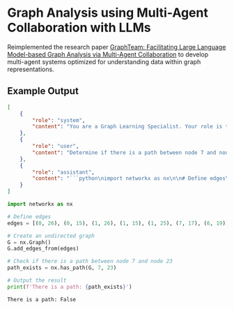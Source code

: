 # Graph Analysis using Multi-Agent Collaboration with LLMs 
Reimplemented the research paper [GraphTeam: Facilitating Large Language Model-based Graph Analysis via Multi-Agent Collaboration](https://arxiv.org/pdf/2410.18032v2) to develop multi-agent systems optimized for understanding data within graph representations. 

## Example Output
```json
[
    {
        "role": "system",
        "content": "You are a Graph Learning Specialist. Your role is to solve graph-related tasks using Python libraries like NetworkX. You will analyze the input, generate Python code, and ensure the solution is efficient and correct."
    },
    {
        "role": "user",
        "content": "Determine if there is a path between node 7 and node 23 in the following graph: [(0, 26), (0, 15), (1, 26), (1, 15), (1, 25), (7, 17), (6, 19)]."
    },
    {
        "role": "assistant",
        "content": "```python\nimport networkx as nx\n\n# Define edges\nedges = [(0, 26), (0, 15), (1, 26), (1, 15), (1, 25), (7, 17), (6, 19)]\n\n# Create an undirected graph\nG = nx.Graph()\nG.add_edges_from(edges)\n\n# Check if there is a path between node 7 and node 23\npath_exists = nx.has_path(G, 7, 23)\n\n# Output the result\nprint(f'There is a path: {path_exists}')\n```"
    }
]
```
```python
import networkx as nx

# Define edges
edges = [(0, 26), (0, 15), (1, 26), (1, 15), (1, 25), (7, 17), (6, 19)]

# Create an undirected graph
G = nx.Graph()
G.add_edges_from(edges)

# Check if there is a path between node 7 and node 23
path_exists = nx.has_path(G, 7, 23)

# Output the result
print(f'There is a path: {path_exists}')
```
```bash
There is a path: False
```
